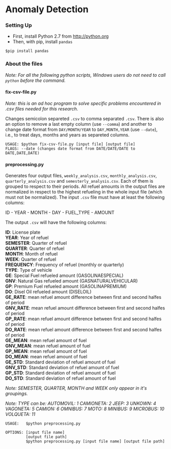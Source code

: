 # Anomaly Detection

### Setting Up

* First, install Python 2.7 from <http://python.org>
* Then, with pip, install `pandas`
```
$pip install pandas
```

### About the files

_Note: For all the following python scripts, Windows users do not need to call `python` before the command._

#### fix-csv-file.py

_Note: this is an ad hoc program to solve specific problems encountered in .csv files needed for this research._

Changes semicolon separeted `.csv` to comma separated `.csv`. There is also an option to remove a last empty column (use `--comma`) and another to change date format from `DAY/MONTH/YEAR` to `DAY,MONTH,YEAR` (use `--date`), i.e., to treat days, months and years as separeted columns.

```
USAGE: $python fix-csv-file.py [input file] [output file]
FLAGS: --date (changes date format from DATE/DATE/DATE to DATE,DATE,DATE)
```

#### preprocessing.py

Generates four output files, `weekly_analysis.csv`, `monthly_analysis.csv`, `quarterly_analysis.csv` and `semesterly_analysis.csv`. Each of them is grouped to respect to their periods. All refuel amounts in the output files are normalized in respect to the highest refueling in the whole input file (which must not be normalized). The input `.csv` file must have at least the following columns:

ID - YEAR - MONTH - DAY - FUEL_TYPE - AMOUNT

The output `.csv` will have the following columns:

**ID**: License plate  
**YEAR**: Year of refuel  
**SEMESTER**: Quarter of refuel  
**QUARTER**: Quarter of refuel  
**MONTH**: Month of refuel  
**WEEK**: Quarter of refuel  
**FREQUENCY**: Frequency of refuel (monthly or quarterly)  
**TYPE**: Type of vehicle  
**GE**: Special Fuel refueled amount (GASOLINAESPECIAL)  
**GNV**: Natural Gas refueled amount (GASNATURALVEHICULAR)  
**GP**: Premium Fuel refueled amount (GASOLINAPREMIUM)  
**DO**: Disel Oil refueled amount (DISELOIL)  
**GE_RATE**: mean refuel amount difference between first and second halfes of period  
**GNV_RATE**: mean refuel amount difference between first and second halfes of period  
**GP_RATE**: mean refuel amount difference between first and second halfes of period  
**DO_RATE**: mean refuel amount difference between first and second halfes of period  
**GE_MEAN**: mean refuel amount of fuel  
**GNV_MEAN**: mean refuel amount of fuel  
**GP_MEAN**: mean refuel amount of fuel  
**DO_MEAN**: mean refuel amount of fuel  
**GE_STD**: Standard deviation of refuel amount of fuel  
**GNV_STD**: Standard deviation of refuel amount of fuel  
**GP_STD**: Standard deviation of refuel amount of fuel  
**DO_STD**: Standard deviation of refuel amount of fuel  

_Note: SEMESTER, QUARTER, MONTH and WEEK only appear in it's groupings._

_Note: TYPE can be:_ 
_AUTOMOVIL: 1_
_CAMIONETA: 2_
_JEEP: 3_
_UNKOWN: 4_
_VAGONETA: 5_
_CAMION: 6_
_OMNIBUS: 7_
_MOTO: 8_
_MINIBUS: 9_
_MICROBUS: 10_
_VOLQUETA: 11_

```
USAGE:   $python preprocessing.py

OPTIONS: [input file name]
         [output file path]
         $python preprocessing.py [input file name] [output file path]
```